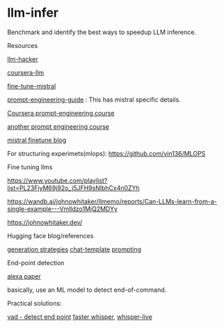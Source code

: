 # llm-infer
Benchmark and identify the best ways to speedup LLM inference.

Resources

[llm-hacker](https://github.com/fastai/lm-hackers/blob/main/lm-hackers.ipynb)

[coursera-llm](https://github.com/Ryota-Kawamura/Generative-AI-with-LLMs/tree/main)

[fine-tune-mistral](https://github.com/NielsRogge/Transformers-Tutorials/tree/master/Mistral)

[prompt-engineering-guide](https://www.promptingguide.ai/) : This has mistral specific details.

[Coursera prompt-engineering course](https://github.com/ksm26/chatGPT-Prompt-Engineering-for-Developers/tree/main)

[another prompt engineering course](https://github.com/mikeffendii/Building-Systems-with-the-ChatGPT-API)

[mistral finetune blog](https://medium.com/@parikshitsaikia1619/mistral-mastery-fine-tuning-fast-inference-guide-62e163198b06)


For structuring experimets(mlops): https://github.com/vin136/MLOPS

Fine tuning llms

https://www.youtube.com/playlist?list=PL23FjyM69j92o_j5JFH9sNlbhCx4n0ZYh

https://wandb.ai/johnowhitaker/llmemo/reports/Can-LLMs-learn-from-a-single-example---Vmlldzo1MjQ2MDYy

https://johnowhitaker.dev/

Hugging face blog/references

[generation strategies](https://huggingface.co/docs/transformers/en/generation_strategies)
[chat-template](https://huggingface.co/docs/transformers/en/chat_templating)
[prompting](https://huggingface.co/docs/transformers/en/tasks/prompting)

End-point detection

[alexa paper](https://arxiv.org/pdf/2401.08916.pdf)

basically, use an ML model to detect end-of-command.

Practical solutions:

[vad - detect end point](https://medium.com/axinc-ai/silerovad-machine-learning-model-to-detect-speech-segments-e99722c0dd41)
[faster whisper](https://github.com/SYSTRAN/faster-whisper), [whisper-live](https://github.com/collabora/WhisperLive)

